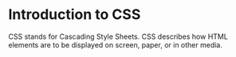 # Introduction to CSS

CSS stands for Cascading Style Sheets. CSS describes how HTML elements are to be displayed on screen, paper, or in other media.